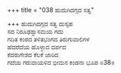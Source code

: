 +++
title = "038 ಹುದುಗಿದಗ್ಗದ ಸತ್ವ"

+++
ಹುದುಗಿದಗ್ಗದ ಸತ್ವ ದುಸ್ಸಹ  
ಸದ ನಿರೂಢಶ್ವಾಸಮಯ ಗದು  
ಗದಿತ ಕಂಠದ ತಳಿತಭಂಗದ ತಿರುಗುವಾಲಿಗಳ   
ಹೆದರೆದೆಯ ಹೊಳ್ಳಾದ ದರ್ಪದ  
ಕೆದರುಗೇಶದ ಕೆಲಕೆ ಜಾರಿದ  
ಗದೆಯ ಗರುವಾಯಳಿದ ಭೀಮನ ಕಂಡನಾ ಭೂಪ      ॥38॥